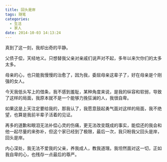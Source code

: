 ```yaml
---
title: 回头是岸
tags: 随笔
categories:
  - 生活
  - 家人
date: 2014-10-03 14:13:24
---
```

真到了这一刻，我却出奇的平静。

<!--more-->

父债子偿，天经地义。只想替我父亲对亲戚们说声对不起，多年以来欠你们的太多太多。

母亲的心，也只能我慢慢的治愈了，因为我，委屈母亲这辈子了，好在母亲是个刚强的女人。

今天我低头写上的借条，我不感到羞耻，某种角度来说，是我的纵容和软弱，导致了这样的局面，我原本就不是一个能够力挽狂澜的人，我很自卑。

如果这是上天注定要给我的，那我认了，我愿意鼓起勇气面对这样的局面，我不绝望，也算是我前半辈子活着的见证。

再多的道歉和眼泪无法补偿心灵的伤痛，更无法改变既成的事实，能偿还的我会和他一起尽量的来弥补，但这个家已经到了极限，最后一次，我只盼我父回头是岸，回头是岸。

内心深处，我无法不爱我的父亲，养我成人，教我道理。我坦然面对这一切，正如我自卑的心，也残存一点最后的尊严。
